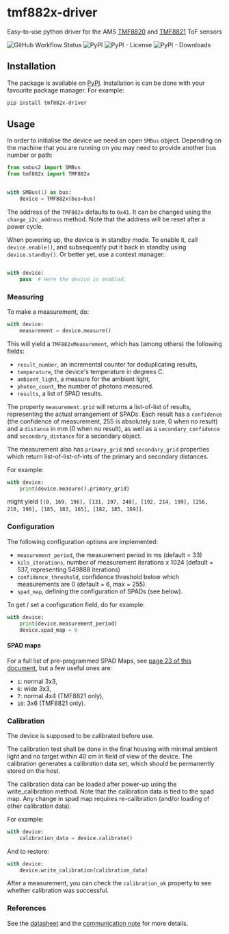 # tmf882x-driver
Easy-to-use python driver for the AMS [TMF8820](https://ams.com/tmf8820) and  [TMF8821](https://ams.com/tmf8821) ToF sensors

![GitHub Workflow Status](https://img.shields.io/github/actions/workflow/status/rogiervandergeer/tmf882x-driver/test.yaml?branch=main) 
![PyPI](https://img.shields.io/pypi/v/tmf882x-driver)
![PyPI - License](https://img.shields.io/pypi/l/tmf882x-driver)
![PyPI - Downloads](https://img.shields.io/pypi/dm/tmf882x-driver) 

## Installation

The package is available on [PyPI](https://pypi.org/project/tmf882x-driver/). Installation is can be done with your favourite package manager. For example:

```bash
pip install tmf882x-driver
```

## Usage
In order to initialise the device we need an open `SMBus` object. 
Depending on the machine that you are running on you may need to provide another bus number or path:
```python
from smbus2 import SMBus
from tmf882x import TMF882x


with SMBus(1) as bus:
    device = TMF882x(bus=bus)
```

The address of the `TMF882x` defaults to `0x41`. It can be changed using the `change_i2c_address` method. Note that the address will be reset after a power cycle.

When powering up, the device is in standby mode. To enable it, call `device.enable()`, and subsequently
put it back in standby using `device.standby()`. Or better yet, use a context manager:

```python

with device:
    pass  # Here the device is enabled.
```

### Measuring

To make a measurement, do:

```python
with device:
    measurement = device.measure()
```

This will yield a `TMF882xMeasurement`, which has (among others) the following fields:

- `result_number`, an incremental counter for deduplicating results,
- `temperature`, the device's temperature in degrees C.
- `ambient_light`, a measure for the ambient light,
- `photon_count`, the number of photons measured.
- `results`, a list of SPAD results.

The property `measurement.grid` will returns a list-of-list of results,
representing the actual arrangement of SPADs. Each result has a `confidence` (the confidence of measurement, 255 is absolutely sure, 0 when no result)
and a `distance` in mm (0 when no result), as well as a `secondary_confidence` and `secondary_distance` for a secondary object.

The measurement also has `primary_grid` and `secondary_grid` properties which return list-of-list-of-ints of the primary
and secondary distances.
 
For example:

```python
with device:
    print(device.measure().primary_grid)
```
might yield `[[0, 169, 196], [131, 197, 240], [192, 214, 199], [256, 210, 190], [185, 183, 165], [182, 185, 169]]`.

### Configuration

The following configuration options are implemented:

- `measurement_period`, the measurement period in ms (default = 33)
- `kilo_iterations`, number of measurement iterations x 1024 (default = 537, representing 549888 iterations)
- `confidence_threshold`, confidence threshold below which measurements are 0 (default = 6, max = 255).
- `spad_map`, defining the configuration of SPADs (see below). 

To get / set a configuration field, do for example:

```python
with device:
    print(device.measurement_period)
    device.spad_map = 6
```


#### SPAD maps

For a full list of pre-programmed SPAD Maps, see [page 23 of this document](https://cdn.sparkfun.com/assets/learn_tutorials/2/2/8/9/TMF8820_TMF8821_Host_Driver_Communication_AN001015_3-00.pdf),
but a few useful ones are:
- `1`: normal 3x3,
- `6`: wide 3x3,
- `7`: normal 4x4 (TMF8821 only),
- `10`: 3x6 (TMF8821 only).

### Calibration

The device is supposed to be calibrated before use.

The calibration test shall be done in the final housing with minimal ambient light and
no target within 40 cm in field of view of the device. The calibration generates
a calibration data set, which should be permanently stored on the host.

The calibration data can be loaded after power-up using the write_calibration method.
Note that the calibration data is tied to the spad map. Any change in spad map requires
re-calibration (and/or loading of other calibration data).

For example:

```python
with device:
    calibration_data = device.calibrate()
```

And to restore:
```python
with device:
    device.write_calibration(calibration_data)
```

After a measurement, you can check the `calibration_ok` property to see whether calibration was successful. 

### References

See the [datasheet](https://cdn.sparkfun.com/assets/learn_tutorials/2/2/8/9/TMF882X_DataSheet.pdf)
and the [communication note](https://cdn.sparkfun.com/assets/learn_tutorials/2/2/8/9/TMF8820_TMF8821_Host_Driver_Communication_AN001015_3-00.pdf)
for more details.
